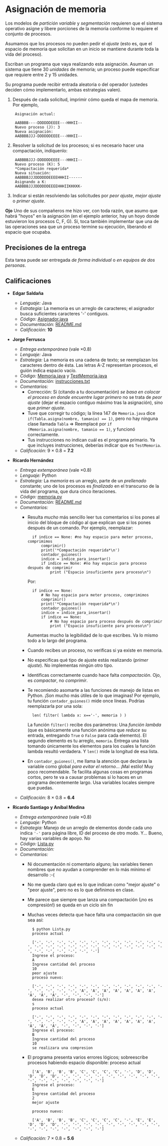 # Asignación de memoria

Los modelos de _partición variable_ y _segmentación_ requieren que
el sistema operativo asigne y libere porciones de la memoria conforme
lo requiere el conjunto de procesos.

Asumamos que los procesos no pueden pedir el _ajuste_ (esto es, que
el espacio de memoria que solicitan en un inicio se mantiene durante
toda la vida del proceso).

Escriban un programa que vaya realizando esta asignación. Asuman un
sistema que tiene 30 _unidades_ de memoria; un proceso puede
especificar que requiere entre 2 y 15 unidades.

Su programa puede recibir entrada aleatoria o del operador (ustedes
deciden cómo implementarlo, ambas estrategias valen).

1. Después de cada solicitud, imprimir cómo queda el mapa de
   memoria. Por ejemplo,

	    Asignación actual:

		AABBBB----DDDDDDEEEE---HHHII--
		Nuevo proceso (J): 3
		Nueva asignación:
		AABBBBJJJ-DDDDDDEEEE---HHHII--

2. Resolver la solicitud de los procesos; si es necesario hacer una
   compactación, indíquenlo:

		AABBBBJJJ-DDDDDDEEEE---HHHII--
		Nuevo proceso (K): 5
		*Compactación requerida*
		Nueva situación:
		AABBBBJJJDDDDDDEEEEHHHII------
		Asignando a K:
		AABBBBJJJDDDDDDEEEEHHHIIKKKKK-

3. Indicar si están resolviendo las solicitudes por _peor ajuste_,
   _mejor ajuste_ o _primer ajuste_.

**Ojo** Uno de sus compañeros me hizo ver, con toda razón, que asumo
que habrá "hoyos" en la asignación (en el ejemplo anterior, hay un
hoyo donde estuvieron los procesos C, F, G). Sí, toca también
implementar que una de las operaciones sea que un proceso termine su
ejecución, liberando el espacio que ocupaba.

## Precisiones de la entrega

Esta tarea puede ser entregada _de forma individual_ o _en equipos de
dos personas_.

## Calificaciones
- **Edgar Saldaña**
  - *Lenguaje:* Java
  - *Estrategia:* La memoria es un arreglo de caracteres; el asignador
    busca suficientes caracteres '-' contiguos.
  - *Código:* [Asignador.java](./SaldañaEdgar/Asignador.java)
  - *Documentación:* [README.md](./SaldañaEdgar/README.md)
  - *Calificación:* **10**

- **Jorge Ferrusca**
  - *Entrega extemporánea* (vale ×0.8)
  - *Lenguaje:* Java
  - *Estrategia:* La memoria es una cadena de texto; se reemplazan los
    caracteres dentro de ésta. Las letras A-Z representan procesos, el
    guión indica espacio vacío.
  - *Código:* [Memoria.java](./FerruscaJorge/Memoria.java) y
    [TestMemoria.java](./FerruscaJorge/TestMemoria.java)
  - *Documentación:*
    [instrucciones.txt](./FerruscaJorge/instrucciones.txt)
  - *Comentarios:*
    - Corrección: Si (citando a tu documentación) *se basa en colocar
      el proceso en donde encuentre lugar primero* no se trata de
      *peor ajuste* (dejar el espacio contiguo máximo tras la
      asignación), sino que *primer ajuste*.
    - Tuve que corregir tu código; la línea 147 de `Memoria.java` dice
      `if(Tabla.asigna(nombre, tamanio) == 1)`, pero no hay ninguna
      clase llamada `Tabla` ⇒ Reemplacé por `if
      (Memoria.asigna(nombre, tamanio == 1)`, y funcionó
      correctamente.
    - Tus instrucciones no indican cuál es el programa primario. Ya
      que incluyes instrucciones, deberías indicar que es `TestMemoria`.
  - *Calificación:* 9 × 0.8 = **7.2**

- **Ricardo Hernández**
  - *Entrega extemporánea* (vale ×0.8)
  - *Lenguaje:* Python
  - *Estrategia:* La *memoria* es un arreglo, parte de un *prellenado*
    constante; uno de los procesos es *finalizado* en el transcurso de
    la vida del programa, que dura cinco iteraciones.
  - *Código:* [memoria.py](./HernándezRicardo/memoria.py)
  - *Documentación:* [README.md](./HernándezRicardo/README.md)
  - *Comentarios:*
	- Resulta *mucho* más sencillo leer tus comentarios si los pones
      al inicio del bloque de código al que explican que si los pones
      después de un comando. Por ejemplo, reemplazar:

			if indice == None: #no hay espacio para meter proceso, comprimimos
				comprimir()
				print('*Compactación requerida*\n')
				contador_guiones()
				indice = indice_para_insertar()
				if indice == None: #no hay espacio para proceso después de comprimir
					print ("Espacio insuficiente para proceso\n")

	  Por:

			if indice == None:
				# No hay espacio para meter proceso, comprimimos
				comprimir()
				print('*Compactación requerida*\n')
				contador_guiones()
				indice = indice_para_insertar()
				if indice == None:
					# No hay espacio para proceso después de comprimir
					print ("Espacio insuficiente para proceso\n")

	  Aumentas mucho la legibilidad de lo que escribes. Va lo mismo
      todo a lo largo del programa.
    - Cuando recibes un proceso, no verificas si ya existe en
      memoria.
    - No especificas qué tipo de ajuste estás realizando (*primer
      ajuste*). No implementas ningún otro tipo.
    - Identificas correctamente cuando hace falta *compactación*. Ojo,
      es *compactar*, no *comprimir*.
    - Te recomiendo asomarte a las funciones de manejo de listas en
      Python. ¡Son mucho más útiles de lo que imaginas! Por ejemplo,
      tu función `contador_guiones()` mide once líneas. Podrías
      reemplazarla por una sola:

			len( filter( lambda x: x=='-', memoria ) )

      La función `filter()` recibe dos parámetros: Una *función
      lambda* (que es básicamente una función anónima que *reduce* su
      entrada, entregando `True` o `False` para cada elemento). El
      segundo elemento es tu arreglo, `memoria`. Entrega una lista
      tomando únicamente los elementos para los cuales la función
      lambda resultó verdadera. Y `len()` mide la longitud de esa
      lista.
    - En `contador_guiones()`, me llama la atención que declaras la
      variable como global *para evitar el retorno*... ¡Mal estilo!
      Muy poco recomendable. Te facilita algunas cosas en programas
      cortos, pero te va a causar problemas si lo haces en un programa
      decentemente largo. Usa variables locales siempre que puedas.
  - *Calificación:* 8 × 0.8 = **6.4**

- **Ricardo Santiago y Aníbal Medina**
  - *Entrega extemporánea* (vale ×0.8)
  - *Lenguaje:* Python
  - *Estrategia:* Manejo de un arreglo de elementos donde cada uno
    indica `'-'` para página libre, ID del proceso de otro
    modo. Y... Bueno, hay varias variables de apoyo. No 
  - *Código:* [Lista.py](./MedinaAnibal_SantiagoRicardo/Lista.py)
  - *Documentación:* 
  - *Comentarios:*
    - Ni documentación ni comentario alguno; las variables tienen
      nombres que no ayudan a comprender en lo más mínimo el
      desarrollo :-(
    - No me queda claro qué es lo que indican como "mejor ajuste" o
      "peor ajuste", pero no es lo que definimos en clase.
    - Me parece que siempre que lanza una compactación (¡no es
      compresión!) se queda en un ciclo sin fin
    - Muchas veces detecta que hace falta una compactación sin que sea
      así:

			$ python Lista.py 
			proceso actual

			['-', '-', '-', '-', '-', '-', '-', '-', '-', '-', '-', '-', '-', '-', '-', '-', '-', '-', '-', '-', '-', '-', '-', '-', '-', '-', '-', '-', '-', '-']
			Ingrese el proceso:
			A 
			Ingrese cantidad del proceso
			10
			peor ajuste
			proceso nuevo:

			['-', '-', '-', '-', '-', '-', '-', '-', '-', '-', '-', '-', '-', '-', '-', '-', 'A', 'A', 'A', 'A', 'A', 'A', 'A', 'A', 'A', 'A', '-', '-', '-', '-']
			desea realizar otro proceso? (s/n):
			s
			proceso actual

			['-', '-', '-', '-', '-', '-', '-', '-', '-', '-', '-', '-', '-', '-', '-', '-', 'A', 'A', 'A', 'A', 'A', 'A', 'A', 'A', 'A', 'A', '-', '-', '-', '-']
			Ingrese el proceso:
			B
			Ingrese cantidad del proceso
			10
			se realizara una compresion
    - El programa presenta varios errores lógicos; sobreescribe
      procesos habiendo espacio disponible:
	  proceso actual

			['A', 'B', 'B', 'B', 'C', 'C', 'C', 'C', '-', 'D', 'D', 'D', 'D', 'D', '-', '-', '-', '-', '-', '-', '-', '-', '-', '-', '-', '-', '-', '-', '-', '-']
			Ingrese el proceso:
			E
			Ingrese cantidad del proceso
			2
			mejor ajuste

			proceso nuevo:

			['A', 'B', 'B', 'B', 'C', 'C', 'C', 'C', '-', 'E', 'E', 'D', 'D', 'D', '-', '-', '-', '-', '-', '-', '-', '-', '-', '-', '-', '-', '-', '-', '-', '-']
  - *Calificación:* 7 × 0.8 = **5.6**
